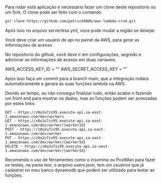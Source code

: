 Para rodar está aplicação é necessário fazer um clone deste repositorio ou um fork,
O clone pode ser feito com o comando.

```bash
git clone https://github.com/patrick0806/aws-lambda-crud.git
```

Após isso no arquivo serverless.yml, voce pode mudar a região se desejar.

Você deve criar um usuário de api no painel da AWS, para gerar as informações de acesso

No repositorio do github, você deve ir em configurações, segredo e adicionar as informações de acesso em duas variaveis.

AWS_ACCESS_KEY_ID = ""
AWS_SECRET_ACCESS_KEY = ""

Após isso faça um commit para a branch main, que a integração rodara automaticamente e gerara as suas funções lambda na AWS.

Devido ao tempo, eu não consegui finalizar tudo, então acabei n fazendo um front end para mostrar os dados, mas as funções podem ser acessadas
por estes links:

    GET - https://z0o2u7zz95.execute-api.sa-east-1.amazonaws.com/dev/workers
    GET - https://z0o2u7zz95.execute-api.sa-east-1.amazonaws.com/dev/worker/{workerId}
    POST - https://z0o2u7zz95.execute-api.sa-east-1.amazonaws.com/dev/worker
    PUT - https://z0o2u7zz95.execute-api.sa-east-1.amazonaws.com/dev/worker/{workerId}
    DELETE - https://z0o2u7zz95.execute-api.sa-east-1.amazonaws.com/dev/worker/{workerId}

Recomendo o uso de ferramentes como o insomina ou PostMan para fazer os testes, na pasta test, o arquivo users.json, tem um usuários que já cadastrei no meu banco dynamodb que podem ser utilizado para testar as funções.